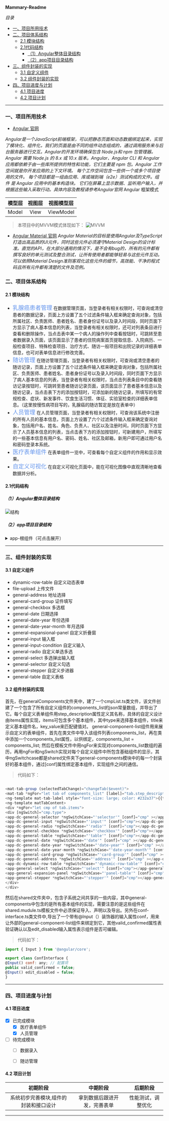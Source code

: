 **Mammary-Readme**

*目录*

<!-- @import "[TOC]" {cmd="toc" depthFrom=1 depthTo=6 orderedList=false} -->

<!-- code_chunk_output -->

* [一、项目所用技术](#一-项目所用技术)
* [二、项目体系结构](#二-项目体系结构)
	* [2.1 模块结构](#21-模块结构)
	* [2.1代码结构](#21代码结构)
		* [（1）Angular整体目录结构](#1angular整体目录结构)
		* [（2）app项目目录结构](#2app项目目录结构)
* [三、组件封装的实现](#三-组件封装的实现)
	* [3.1 自定义组件](#31-自定义组件)
	* [3.2 组件封装的实现](#32-组件封装的实现)
* [四、项目进度与计划](#四-项目进度与计划)
	* [4.1 项目进度](#41-项目进度)
	* [4.2 项目计划](#42-项目计划)

<!-- /code_chunk_output -->

----
### 一、项目所用技术
* [Angular 官网](https://angular.cn)

*Angular是一个JavaScript前端框架，可以把静态页面和动态数据绑定起来，实现了模块化、组件化，我们的页面是由不同的组件动态组成的，通过调用服务来与后台服务器进行交互。Angular的开发环境确保包含 Node.js和 npm 包管理器。Angular 需要 Node.js 的 8.x 或 10.x 版本。Angular、Angular CLI 和 Angular 应用都依赖于由一些库所提供的特性和功能，它们主要是 npm 包。Angular 工作空间就是你开发应用的上下文环境。 每个工作空间包含一些供一个或多个项目使用的文件。 每个项目都是一组由应用、库或端到端（e2e）测试构成的文件。组件 是 Angular 应用中的基本构造块。 它们在屏幕上显示数据、监听用户输入，并根据这些输入采取行动。具体内容及教程请参考Angular官网*
Angular 框架模式

模型层|视图层|视图模型层
---|:--:|:---:
Model|View|ViewModel

>本项目中的MVVM模式体现如下：
![MVVM](../../../../../home/xujingqin/Picture.png "MVVM")

* [Angular Material 官网](https://material.angular.io)
*Angular Material的目标是使用Angular及TypeScript打造出高品质的UI元件，同时这些元件必须遵守Material Design的设计标准。直觉的API，在大部分通用的情况下，是不会有bug的，所有的元件都有撰写良好的单元测试及整合测试，让所有使用者都能够轻易与这些元件互动。可以依照Material Design准则客观化这些元件的细节，高效能、干净的程式码且所有元件都有清楚的文件及范例。*

### 二、项目体系结构

#### 2.1 模块结构

* <font color="CornflowerBlue" size=4>乳腺癌患者管理</font>
在数据管理页面，当登录者有相关权限时，可查询或清空患者的数据记录，页面上方设置了五个过滤条件输入框来确定查询对象，包括所属社区、负责医师、患者姓名、患者身份证号以及录入时间段，同时页面下方显示了病人基本信息的列表，当登录者有相关权限时，还可对列表条目进行查看和删除操作，当点击表中某一个病人的操作列中查看按钮时，可跳转至患者数据录入页面，该页面显示了患者的住院病案首页提取信息、入院病历、一般检查项目、特殊检查项目、治疗方式、随访一般项目和出院记录的详细表单信息，也可对表单信息进行修改完善。
* <font color="CornflowerBlue" size=4>随访管理</font>
在随访管理页面，当登录者有相关权限时，可查询或清空患者的随访记录，页面上方设置了五个过滤条件输入框来确定查询对象，包括所属社区、负责医师、患者姓名、患者身份证号以及录入时间段，同时页面下方显示了病人基本信息的列表，当登录者有相关权限时，当点击列表条目中的查看随访记录按钮时，可跳转至患者随访记录页面，该页面显示了患者基本信息以及随访记录，当点击表下方的添加按钮时，可添加新的随访记录，所填写的有常规检查、症状、新发事件、饮食生活习惯、体征、实验室检查的详细表单信息。（这里按慢性病项目写的，乳腺癌的随访暂定是放在表单中）
* <font color="CornflowerBlue" size=4>人员管理</font>
在人员管理页面，当登录者有相关权限时，可查询该系统中注册的所有人员的基本信息，页面上方设置了六个过滤条件输入框来确定查询对象，包括用户名、姓名、角色、负责人、社区以及注册时间，同时页面下方显示了人员基本信息的列表，当点击表下方的添加按钮时，可新建用户，所填写的一些基本信息有用户名、密码、姓名、社区及邮箱，新用户即可通过用户名和密码登录本系统。
* <font color="CornflowerBlue" size=4>医疗表单组件</font>
在表单组件一览中，可查看每个自定义组件的作用和显示效果。
* <font color="CornflowerBlue" size=4>自定义可视化</font>
在自定义可视化页面中，能在可视化图像中直观清晰地查看数据并分析。


#### 2.1代码结构
##### （1）Angular整体目录结构
![结构](https://img-blog.csdn.net/20171229104026472?watermark/2/text/aHR0cDovL2Jsb2cuY3Nkbi5uZXQvRWRpc29uXzAz/font/5a6L5L2T/fontsize/400/fill/I0JBQkFCMA==/dissolve/70/gravity/SouthEast "angualr结构")

##### （2）app项目目录结构
<details>
<summary>app-根组件（可点击展开）</summary>
<details>
<summary>authentication-用户管理</summary>
</details>
<details>
<summary>core-底层服务</summary>
</details>
<details>
<summary>feedback-反馈信息</summary>
</details>
<details>
<summary>follow-随访管理</summary>
</details>
<details>
<summary>generalcomponents-组件表单</summary>
</details>
<details>
<summary>personal-人员管理</summary>
</details>
<details>
<summary>setting-系统设置</summary>
</details>
<details>
<summary>layout-通用布局</summary>
</details>
<details>
<summary>shared-所有子系统共享</summary>
</details>
<details>
<summary>survey-患者信息管理</summary>
</details>
</details>
</details>

----

### 三、组件封装的实现

#### 3.1 自定义组件
* dynamic-row-table 自定义动态表单
* file-upload 上传文件
* general-address 地址选择
* general-card-group 证件填写
* general-checkbox 多选框
* general-date 日期选择
* general-date-year 年份选择
* general-date-year-month 年月选择
* general-expansional-panel 自定义折叠窗
* general-input 输入框
* general-input-condition 自定义输入
* general-radio 自定义单选多选
* general-select 多选弹出输入框
* general-selector 自定义勾选
* general-stepper 自定义步进器
* general-table 自定义表格


#### 3.2 组件封装的实现

首先，在generalComponents文件夹中，建了一个cmpList.ts类文件，该文件创建了一个包含了所有自定义组件的components_list的json常量数组，并导出了它。每个自定义表单组件用step_description属性定义其名称，具体的自定义设计由items属性实现，items可包含多个基本组件，其中type来选择基本组件，title来定义基本组件名，key_value来匹配键值对。
general-component-list组件用来展示自定义的表单组件，首先在类文件中导入该组件列表components_list，再在类中添加一个components_list属性，以供绑定，components_list = components_list; 然后在模板文件中用ngFor来实现对components_list数组的遍历，再用ngFor和ngSwitch实现对每个自定义组件中所包含基础组件的显示，其中ngSwitchcase都是shared文件夹下general-components模块中的每一个封装好的基本组件，通过[conf]属性绑定基本组件，实现组件之间的通信。

>代码如下：
``` javascript

<mat-tab-group (selectedTabChange)="changeTab($event)">
<mat-tab *ngFor="let tab of components_list" [label]="tab.step_description">
<ng-template mat-tab-label style="font-size: large; color: #232a37">{{tab.step_description}}</ng-template>
<ng-template matTabContent>
<div *ngFor="let cmp of tab.items">
<div [ngSwitch]="cmp.type">
<app-dc-general-selector *ngSwitchCase="'selector'" [conf]="cmp" ></app-dc-general-selector>
<app-dc-general-input *ngSwitchCase="'input'" [conf]="cmp"></app-dc-general-input>
<app-dc-general-radio *ngSwitchCase="'radio'" [conf]="cmp"></app-dc-general-radio>
<app-dc-general-checkbox *ngSwitchCase="'checkbox'" [conf]="cmp"></app-dc-general-checkbox>
<app-dc-general-table *ngSwitchCase="'table'" [conf]="cmp"></app-dc-general-table>
<app-dc-general-date *ngSwitchCase="'date'" [conf]="cmp" ></app-dc-general-date>
<app-dc-general-date-year *ngSwitchCase="'date-year'" [conf]="cmp" ></app-dc-general-date-year>
<app-dc-general-date-year-month *ngSwitchCase="'date-year-month'" [conf]="cmp" ></app-dc-general-date-year-month>
<app-dc-general-card-group *ngSwitchCase="'card-group'" [conf]="cmp" ></app-dc-general-card-group>
<app-dc-general-address *ngSwitchCase="'address'" [conf]="cmp" ></app-dc-general-address>
<app-dc-dynamic-row-table *ngSwitchCase="'dynamic-row-table'" [conf]="cmp" ></app-dc-dynamic-row-table>
<app-general-select *ngSwitchCase="'select'" [conf]="cmp"></app-general-select>
<app-general-expansion-panel *ngSwitchCase="'panel-table'" [conf]="cmp"></app-general-expansion-panel>
<app-general-stepper *ngSwitchCase="'stepper'" [conf]="cmp"></app-general-stepper>
</div>
</div>

```
然后在shared文件夹中，包含子系统之间共享的一些内容，其中general-components中包含的是所有基本组件的实现，需要注意的是这些组件在shared.mudule.ts模板文件中必须保证导入、声明以及导出。另外在conf-interface.ts类文件中,导出了一个带有@Input（）装饰器的输入属性conf，用来让外部的general-component-list组件来绑定到它，其他valid_confirmed属性表验证确认以及edit_disabled输入属性表示组件是否可编辑。

>代码如下：
```javascript
import { Input } from '@angular/core';

export class ConfInterface {
@Input() conf: any; // 配置项
public valid_confirmed = false;
@Input() edit_disabled = false;
}
```

----

### 四、项目进度与计划
#### 4.1 项目进度
- [x] 已完成模块
  - [x] 医疗表单组件
  - [x] 人员管理
- [ ] 待完成模块
  - [ ] 数据录入
  - [ ] 随访管理


#### 4.2 项目计划
初期阶段|中期阶段|后期阶段
:--:|:--:|:--:
系统初步完善模块,组件的封装和接口设计|拿到数据后跟进开发，完善表单|性能测试，调整优化
---


